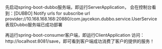 先启动spring-boot-dubbo服务端，即运行ServerApplication，
会在控制台看到：[DUBBO] Notify urls for subscribe url provider://10.168.168.168:20880/com.jaycekon.dubbo.service.UserService
表现Dubbo服务端已成功部署


再运行spring-boot-consumer客户端，即运行ClientApplication
访问：http://localhost:8081/save，即可看到客户端成功消费了客户的提供的服务！

